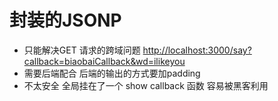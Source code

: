 # 封装的JSONP

- 只能解决GET 请求的跨域问题
  <http://localhost:3000/say?callback=biaobaiCallback&wd=ilikeyou>
- 需要后端配合
  后端的输出的方式要加padding
- 不太安全
  全局挂在了一个 show callback 函数 容易被黑客利用
  